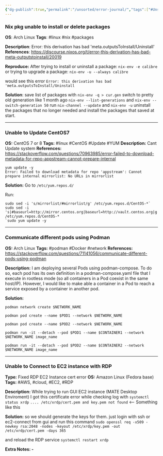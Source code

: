 ```yaml
---
{"dg-publish":true,"permalink":"/unsorted/error-journal/","tags":["#Unsorted","#solutions"]}
---
```


### Nix pkg unable to install or delete packages
**OS**: Arch Linux 
**Tags**: #linux #nix #packages

**Description**: Error: this derivation has bad 'meta.outputsToInstall/Uninstall' 
**References**: https://discourse.nixos.org/t/error-this-derivation-has-bad-meta-outputstoinstall/20019 

**Reproduce:**
After trying to install or uninstall a package:
`nix-env -e calibre`
or trying to upgrade a package:
`nix-env -u --always calibre`

would see this error
`Error: this derivation has bad 'meta.outputsToInstall/Uninstall`

**Solution**: 
save list of packages with `nix-env -q > cur.gen`
switch to pretty old generation like 1 month ago `nix-env --list-generations` and `nix-env --switch-generation 50` 
run `nix-channel --update` and `nix-env -u` uninstall the packages that no longer needed and install the packages that saved at start.

---
### Unable to Update CentOS7
**OS:** CentOS 7 or 8
**Tags:** #linux #CentOS #Update #YUM
**Description:** Cant Update system
**References:** https://stackoverflow.com/questions/70963985/error-failed-to-download-metadata-for-repo-appstream-cannot-prepare-internal

```
yum update -y
Error: Failed to download metadata for repo 'appstream': Cannot prepare internal mirrorlist: No URLs in mirrorlist
```

**Solution:** 
Go to `/etc/yum.repos.d/`

Run:
```
sudo sed -i 's/mirrorlist/#mirrorlist/g' /etc/yum.repos.d/CentOS-*`
sudo sed -i 's|#baseurl=http://mirror.centos.org|baseurl=http://vault.centos.org|g' /etc/yum.repos.d/CentOS-*
`sudo yum update -y
```

---
### Communicate different pods using Podman

**OS:** Arch Linux
**Tags:** #podman #Docker #network
**References:** https://stackoverflow.com/questions/71141056/communicate-different-pods-using-podman

**Description:**
I am deploying several Pods using podman-compose. To do so, each pod has its own definition in a podman-compose.yaml file that I execute in rootless mode (so all containers in a Pod coexist in the same host/IP). However, I would like to make able a container in a Pod to reach a service exposed by a container in another pod.

**Solution:**
```
podman network create $NETWORK_NAME

podman pod create --name $POD1 --network $NETWORK_NAME

podman pod create --name $POD2 --network $NETWORK_NAME

podman run -it --detach --pod $POD1 --name $CONTAINER1 --network $NETWORK_NAME image_name

podman run -it --detach --pod $POD2 --name $CONTAINER2 --network $NETWORK_NAME image_name

```

---
### Unable to Connect to EC2 instance with RDP 
**Type:** Fixed RDP EC2 Instance cert error
**OS:** Amazon Linux (Fedora base)
**Tags:** #AWS, #cloud, #EC2, #RDP 

**Description:** 
While trying to run GUI EC2 instance (MATE Desktop Enviroment) I got this certificate error while checking log with
`systemctl status xrdp`
`.... /etc/xrdp/cert.pem and key.pem not found` <-- Something like this

**Solution:**
so we should generate the keys for them.
just login with ssh or ec2-connect from gui
and run this command 
`sudo openssl req -x509 -newkey rsa:2048 -nodes -keyout /etc/xrdp/key.pem -out /etc/xrdp/cert.pem -days 365`

and reload the RDP service
`systemctl restart xrdp`

**Extra Notes: -**
 
